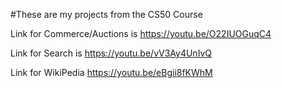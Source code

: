 #These are my projects from the CS50 Course 

Link for Commerce/Auctions is https://youtu.be/O22IUOGuqC4

Link for Search is https://youtu.be/vV3Ay4UnIvQ

Link for WikiPedia https://youtu.be/eBgii8fKWhM
